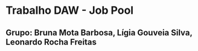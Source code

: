 # Trabalho DAW - Job Pool
## Grupo: Bruna Mota Barbosa, Lígia Gouveia Silva, Leonardo Rocha Freitas
